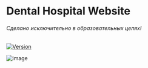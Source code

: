 # Dental Hospital Website

###### Сделано исключительно в образовательных целях!

[![Version](https://img.shields.io/badge/plaform-Linux-green)](https://www.microsoft.com/en-us/linux)


![image](https://github.com/RuslanAl1mov/DentalHospital_website/blob/master/website_screenshot.png?raw=true)

